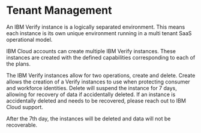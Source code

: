 # Tenant Management

An IBM Verify instance is a logically separated environment. This means each instance is its own unique environment running in a multi tenant SaaS operational model. 

IBM Cloud accounts can create multiple IBM Verify instances. These instances are created with the defined capabilities corresponding to each of the plans. 

The IBM Verify instances allow for two operations, create and delete. Create allows the creation of a Verify instances to use when protecting consumer and workforce identities. Delete will suspend the instance for 7 days, allowing for recovery of data if accidentally deleted. If an instance is accidentally deleted and needs to be recovered, please reach out to IBM Cloud support.

After the 7th day, the instances will be deleted and data will not be recoverable.

